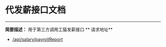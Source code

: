 
# 代发薪接口文档  
---
  
**简要描述：**
  用于第三方调用工猫发薪接口
** 请求地址**
- [/api/salary/payrollReport](https://contract-qa.gongmall.com/api/salary/payrollReport)  




